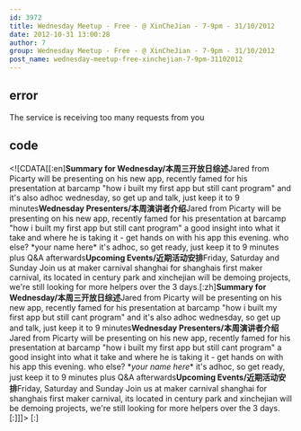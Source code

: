 ```yaml
---
id: 3972
title: Wednesday Meetup - Free - @ XinCheJian - 7-9pm - 31/10/2012
date: 2012-10-31 13:00:28
author: 7
group: Wednesday Meetup - Free - @ XinCheJian - 7-9pm - 31/10/2012
post_name: wednesday-meetup-free-xinchejian-7-9pm-31102012
---
```


## error
The service is receiving too many requests from you

## code
 <!\[CDATA\[\[:en\]**Summary for Wednesday/本周三开放日综述**Jared from Picarty will be presenting on his new app, recently famed for his presentation at barcamp "how i built my first app but still cant program" and it's also adhoc wednesday, so get up and talk, just keep it to 9 minutes**Wednesday Presenters/本周演讲者介绍**Jared from Picarty will be presenting on his new app, recently famed for his presentation at barcamp "how i built my first app but still cant program" a good insight into what it take and where he is taking it - get hands on with his app this evening. who else? \*your name here\* it's adhoc, so get ready, just keep it to 9 minutes plus Q&A afterwards**Upcoming Events/近期活动安排**Friday, Saturday and Sunday Join us at maker carnival shanghai for shanghais first maker carnival, its located in century park and xinchejian will be demoing projects, we're still looking for more helpers over the 3 days.\[:zh\]**Summary for Wednesday/本周三开放日综述**Jared from Picarty will be presenting on his new app, recently famed for his presentation at barcamp "how i built my first app but still cant program" and it's also adhoc wednesday, so get up and talk, just keep it to 9 minutes**Wednesday Presenters/本周演讲者介绍**Jared from Picarty will be presenting on his new app, recently famed for his presentation at barcamp "how i built my first app but still cant program" a good insight into what it take and where he is taking it - get hands on with his app this evening. who else? \*_your name here_\* it's adhoc, so get ready, just keep it to 9 minutes plus Q&A afterwards**Upcoming Events/近期活动安排**Friday, Saturday and Sunday Join us at maker carnival shanghai for shanghais first maker carnival, its located in century park and xinchejian will be demoing projects, we're still looking for more helpers over the 3 days.\[:\]\]\]> \[:\]
